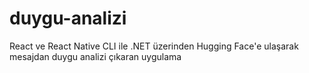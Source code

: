 # duygu-analizi
React ve React Native CLI ile .NET üzerinden Hugging Face'e ulaşarak mesajdan duygu analizi çıkaran uygulama
